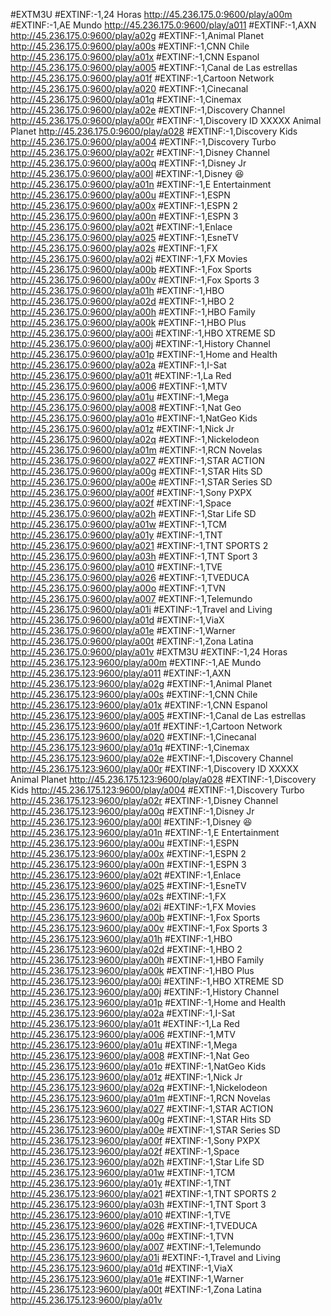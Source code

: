 #EXTM3U
#EXTINF:-1,24 Horas
http://45.236.175.0:9600/play/a00m
#EXTINF:-1,AE Mundo
http://45.236.175.0:9600/play/a011
#EXTINF:-1,AXN
http://45.236.175.0:9600/play/a02g
#EXTINF:-1,Animal Planet
http://45.236.175.0:9600/play/a00s
#EXTINF:-1,CNN Chile
http://45.236.175.0:9600/play/a01x
#EXTINF:-1,CNN Espanol
http://45.236.175.0:9600/play/a005
#EXTINF:-1,Canal de Las estrellas
http://45.236.175.0:9600/play/a01f
#EXTINF:-1,Cartoon Network
http://45.236.175.0:9600/play/a020
#EXTINF:-1,Cinecanal
http://45.236.175.0:9600/play/a01q
#EXTINF:-1,Cinemax
http://45.236.175.0:9600/play/a02e
#EXTINF:-1,Discovery Channel
http://45.236.175.0:9600/play/a00r
#EXTINF:-1,Discovery ID XXXXX Animal Planet
http://45.236.175.0:9600/play/a028
#EXTINF:-1,Discovery Kids
http://45.236.175.0:9600/play/a004
#EXTINF:-1,Discovery Turbo
http://45.236.175.0:9600/play/a02r
#EXTINF:-1,Disney Channel
http://45.236.175.0:9600/play/a00q
#EXTINF:-1,Disney Jr
http://45.236.175.0:9600/play/a00l
#EXTINF:-1,Disney 😆
http://45.236.175.0:9600/play/a01n
#EXTINF:-1,E Entertainment
http://45.236.175.0:9600/play/a00u
#EXTINF:-1,ESPN
http://45.236.175.0:9600/play/a00x
#EXTINF:-1,ESPN 2
http://45.236.175.0:9600/play/a00n
#EXTINF:-1,ESPN 3
http://45.236.175.0:9600/play/a02t
#EXTINF:-1,Enlace
http://45.236.175.0:9600/play/a025
#EXTINF:-1,EsneTV
http://45.236.175.0:9600/play/a02s
#EXTINF:-1,FX
http://45.236.175.0:9600/play/a02i
#EXTINF:-1,FX Movies
http://45.236.175.0:9600/play/a00b
#EXTINF:-1,Fox Sports
http://45.236.175.0:9600/play/a00v
#EXTINF:-1,Fox Sports 3
http://45.236.175.0:9600/play/a01h
#EXTINF:-1,HBO
http://45.236.175.0:9600/play/a02d
#EXTINF:-1,HBO 2
http://45.236.175.0:9600/play/a00h
#EXTINF:-1,HBO Family
http://45.236.175.0:9600/play/a00k
#EXTINF:-1,HBO Plus
http://45.236.175.0:9600/play/a00i
#EXTINF:-1,HBO XTREME SD
http://45.236.175.0:9600/play/a00j
#EXTINF:-1,History Channel
http://45.236.175.0:9600/play/a01p
#EXTINF:-1,Home and Health
http://45.236.175.0:9600/play/a02a
#EXTINF:-1,I-Sat
http://45.236.175.0:9600/play/a01t
#EXTINF:-1,La Red
http://45.236.175.0:9600/play/a006
#EXTINF:-1,MTV
http://45.236.175.0:9600/play/a01u
#EXTINF:-1,Mega
http://45.236.175.0:9600/play/a008
#EXTINF:-1,Nat Geo
http://45.236.175.0:9600/play/a01o
#EXTINF:-1,NatGeo Kids
http://45.236.175.0:9600/play/a01z
#EXTINF:-1,Nick Jr
http://45.236.175.0:9600/play/a02q
#EXTINF:-1,Nickelodeon
http://45.236.175.0:9600/play/a01m
#EXTINF:-1,RCN Novelas
http://45.236.175.0:9600/play/a027
#EXTINF:-1,STAR ACTION
http://45.236.175.0:9600/play/a00g
#EXTINF:-1,STAR Hits SD
http://45.236.175.0:9600/play/a00e
#EXTINF:-1,STAR Series SD
http://45.236.175.0:9600/play/a00f
#EXTINF:-1,Sony PXPX
http://45.236.175.0:9600/play/a02f
#EXTINF:-1,Space
http://45.236.175.0:9600/play/a02h
#EXTINF:-1,Star Life SD
http://45.236.175.0:9600/play/a01w
#EXTINF:-1,TCM
http://45.236.175.0:9600/play/a01y
#EXTINF:-1,TNT
http://45.236.175.0:9600/play/a021
#EXTINF:-1,TNT SPORTS 2
http://45.236.175.0:9600/play/a03h
#EXTINF:-1,TNT Sport 3
http://45.236.175.0:9600/play/a010
#EXTINF:-1,TVE
http://45.236.175.0:9600/play/a026
#EXTINF:-1,TVEDUCA
http://45.236.175.0:9600/play/a00o
#EXTINF:-1,TVN
http://45.236.175.0:9600/play/a007
#EXTINF:-1,Telemundo
http://45.236.175.0:9600/play/a01i
#EXTINF:-1,Travel and Living
http://45.236.175.0:9600/play/a01d
#EXTINF:-1,ViaX
http://45.236.175.0:9600/play/a01e
#EXTINF:-1,Warner
http://45.236.175.0:9600/play/a00t
#EXTINF:-1,Zona Latina
http://45.236.175.0:9600/play/a01v
#EXTM3U
#EXTINF:-1,24 Horas
http://45.236.175.123:9600/play/a00m
#EXTINF:-1,AE Mundo
http://45.236.175.123:9600/play/a011
#EXTINF:-1,AXN
http://45.236.175.123:9600/play/a02g
#EXTINF:-1,Animal Planet
http://45.236.175.123:9600/play/a00s
#EXTINF:-1,CNN Chile
http://45.236.175.123:9600/play/a01x
#EXTINF:-1,CNN Espanol
http://45.236.175.123:9600/play/a005
#EXTINF:-1,Canal de Las estrellas
http://45.236.175.123:9600/play/a01f
#EXTINF:-1,Cartoon Network
http://45.236.175.123:9600/play/a020
#EXTINF:-1,Cinecanal
http://45.236.175.123:9600/play/a01q
#EXTINF:-1,Cinemax
http://45.236.175.123:9600/play/a02e
#EXTINF:-1,Discovery Channel
http://45.236.175.123:9600/play/a00r
#EXTINF:-1,Discovery ID XXXXX Animal Planet
http://45.236.175.123:9600/play/a028
#EXTINF:-1,Discovery Kids
http://45.236.175.123:9600/play/a004
#EXTINF:-1,Discovery Turbo
http://45.236.175.123:9600/play/a02r
#EXTINF:-1,Disney Channel
http://45.236.175.123:9600/play/a00q
#EXTINF:-1,Disney Jr
http://45.236.175.123:9600/play/a00l
#EXTINF:-1,Disney 😆
http://45.236.175.123:9600/play/a01n
#EXTINF:-1,E Entertainment
http://45.236.175.123:9600/play/a00u
#EXTINF:-1,ESPN
http://45.236.175.123:9600/play/a00x
#EXTINF:-1,ESPN 2
http://45.236.175.123:9600/play/a00n
#EXTINF:-1,ESPN 3
http://45.236.175.123:9600/play/a02t
#EXTINF:-1,Enlace
http://45.236.175.123:9600/play/a025
#EXTINF:-1,EsneTV
http://45.236.175.123:9600/play/a02s
#EXTINF:-1,FX
http://45.236.175.123:9600/play/a02i
#EXTINF:-1,FX Movies
http://45.236.175.123:9600/play/a00b
#EXTINF:-1,Fox Sports
http://45.236.175.123:9600/play/a00v
#EXTINF:-1,Fox Sports 3
http://45.236.175.123:9600/play/a01h
#EXTINF:-1,HBO
http://45.236.175.123:9600/play/a02d
#EXTINF:-1,HBO 2
http://45.236.175.123:9600/play/a00h
#EXTINF:-1,HBO Family
http://45.236.175.123:9600/play/a00k
#EXTINF:-1,HBO Plus
http://45.236.175.123:9600/play/a00i
#EXTINF:-1,HBO XTREME SD
http://45.236.175.123:9600/play/a00j
#EXTINF:-1,History Channel
http://45.236.175.123:9600/play/a01p
#EXTINF:-1,Home and Health
http://45.236.175.123:9600/play/a02a
#EXTINF:-1,I-Sat
http://45.236.175.123:9600/play/a01t
#EXTINF:-1,La Red
http://45.236.175.123:9600/play/a006
#EXTINF:-1,MTV
http://45.236.175.123:9600/play/a01u
#EXTINF:-1,Mega
http://45.236.175.123:9600/play/a008
#EXTINF:-1,Nat Geo
http://45.236.175.123:9600/play/a01o
#EXTINF:-1,NatGeo Kids
http://45.236.175.123:9600/play/a01z
#EXTINF:-1,Nick Jr
http://45.236.175.123:9600/play/a02q
#EXTINF:-1,Nickelodeon
http://45.236.175.123:9600/play/a01m
#EXTINF:-1,RCN Novelas
http://45.236.175.123:9600/play/a027
#EXTINF:-1,STAR ACTION
http://45.236.175.123:9600/play/a00g
#EXTINF:-1,STAR Hits SD
http://45.236.175.123:9600/play/a00e
#EXTINF:-1,STAR Series SD
http://45.236.175.123:9600/play/a00f
#EXTINF:-1,Sony PXPX
http://45.236.175.123:9600/play/a02f
#EXTINF:-1,Space
http://45.236.175.123:9600/play/a02h
#EXTINF:-1,Star Life SD
http://45.236.175.123:9600/play/a01w
#EXTINF:-1,TCM
http://45.236.175.123:9600/play/a01y
#EXTINF:-1,TNT
http://45.236.175.123:9600/play/a021
#EXTINF:-1,TNT SPORTS 2
http://45.236.175.123:9600/play/a03h
#EXTINF:-1,TNT Sport 3
http://45.236.175.123:9600/play/a010
#EXTINF:-1,TVE
http://45.236.175.123:9600/play/a026
#EXTINF:-1,TVEDUCA
http://45.236.175.123:9600/play/a00o
#EXTINF:-1,TVN
http://45.236.175.123:9600/play/a007
#EXTINF:-1,Telemundo
http://45.236.175.123:9600/play/a01i
#EXTINF:-1,Travel and Living
http://45.236.175.123:9600/play/a01d
#EXTINF:-1,ViaX
http://45.236.175.123:9600/play/a01e
#EXTINF:-1,Warner
http://45.236.175.123:9600/play/a00t
#EXTINF:-1,Zona Latina
http://45.236.175.123:9600/play/a01v
